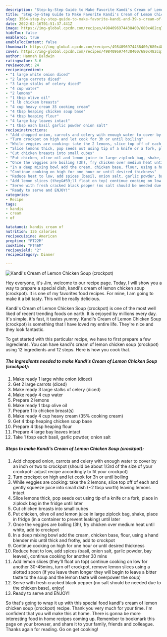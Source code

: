 ```yaml
---
description: "Step-by-Step Guide to Make Favorite Kandi's Cream of Lemon Chicken Soup (crockpot)"
title: "Step-by-Step Guide to Make Favorite Kandi's Cream of Lemon Chicken Soup (crockpot)"
slug: 3564-step-by-step-guide-to-make-favorite-kandi-and-39-s-cream-of-lemon-chicken-soup-crockpot
date: 2022-02-16T01:51:37.441Z
image: https://img-global.cpcdn.com/recipes/4984096974438400/680x482cq70/kandis-cream-of-lemon-chicken-soup-crockpot-recipe-main-photo.jpg
hideToc: false
enableToc: true
enableTocContent: false
thumbnail: https://img-global.cpcdn.com/recipes/4984096974438400/680x482cq70/kandis-cream-of-lemon-chicken-soup-crockpot-recipe-main-photo.jpg
cover: https://img-global.cpcdn.com/recipes/4984096974438400/680x482cq70/kandis-cream-of-lemon-chicken-soup-crockpot-recipe-main-photo.jpg
author: Hannah Baldwin
ratingvalue: 3.6
reviewcount: 24
recipeingredient:
- "1 large white onion diced"
- "2 large carrots diced"
- "3 large stalks of celery diced"
- "4 cup water"
- "2 lemons"
- "1 tbsp olive oil"
- "1 lb chicken breasts"
- "4 cup heavy cream 35 cooking cream"
- "4 tbsp heaping chicken soup base"
- "4 tbsp heaping flour"
- "4 large bay leaves intact"
- "1 tbsp each basil garlic powder onion salt"
recipeinstructions:
- "Add chopped onion, carrots and celery with enough water to cover by an inch or two to crockpot (should be about 1/3rd of the size of your crockpot- adjust recipe accordingly to fit your crockpot)"
- "Turn crockpot on high and let cook for 3h or until boiling"
- "While veggies are cooking: take the 2 lemons, slice top off of each and gently squeeze juice into small dish (~2 tbsp worth) leaving lemons intact"
- "Slice lemons thick, pop seeds out using tip of a knife or a fork, place in ziplock bag in the fridge until later"
- "Cut chicken breasts into small cubes"
- "Put chicken, olive oil and lemon juice in large ziplock bag, shake, place in fridge (in a container to prevent leaking) until later"
- "Once the veggies are boiling (3h), fry chicken over medium heat until white, add to crockpot"
- "In a deep mixing bowl add the cream, chicken base, flour, using a hand blender mix until thick and frothy, add to crockpot"
- "Continue cooking on high for one hour or until desired thickness"
- "Reduce heat to low, add spices (basil, onion salt, garlic powder, bay leaves), continue cooking for another 30 mins"
- "Add lemon slices (they&#39;ll float on top) continue cooking on low for another 30-45mins, turn off crockpot, remove lemon slices using a slotted spoon (if you leave them longer they will begin to leave a bitter taste to the soup and the lemon taste will overpower the soup)"
- "Serve with fresh cracked black pepper (no salt should be needed due to the chicken base), enjoy!"
- "Ready to serve and ENJOY!"
categories:
- Recipe
tags:
- kandis
- cream
- of

katakunci: kandis cream of 
nutrition: 126 calories
recipecuisine: American
preptime: "PT22M"
cooktime: "PT46M"
recipeyield: "2"
recipecategory: Dinner

---
```



![Kandi&#39;s Cream of Lemon Chicken Soup (crockpot)](https://img-global.cpcdn.com/recipes/4984096974438400/680x482cq70/kandis-cream-of-lemon-chicken-soup-crockpot-recipe-main-photo.jpg)

Hey everyone, it's Jim, welcome to our recipe page. Today, I will show you a way to prepare a special dish, kandi&#39;s cream of lemon chicken soup (crockpot). It is one of my favorites food recipes. For mine, I am going to make it a bit tasty. This will be really delicious.

Kandi&#39;s Cream of Lemon Chicken Soup (crockpot) is one of the most well liked of recent trending foods on earth. It is enjoyed by millions every day. It's simple, it's fast, it tastes yummy. Kandi&#39;s Cream of Lemon Chicken Soup (crockpot) is something that I have loved my entire life. They're nice and they look fantastic.




To get started with this particular recipe, we have to first prepare a few ingredients. You can have kandi&#39;s cream of lemon chicken soup (crockpot) using 12 ingredients and 12 steps. Here is how you cook that.

<!--inarticleads1-->

##### The ingredients needed to make Kandi&#39;s Cream of Lemon Chicken Soup (crockpot):

1. Make ready 1 large white onion (diced)
1. Get 2 large carrots (diced)
1. Make ready 3 large stalks of celery (diced)
1. Make ready 4 cup water
1. Prepare 2 lemons
1. Make ready 1 tbsp olive oil
1. Prepare 1 lb chicken breast(s)
1. Make ready 4 cup heavy cream (35% cooking cream)
1. Get 4 tbsp heaping chicken soup base
1. Prepare 4 tbsp heaping flour
1. Prepare 4 large bay leaves intact
1. Take 1 tbsp each basil, garlic powder, onion salt




<!--inarticleads2-->

##### Steps to make Kandi&#39;s Cream of Lemon Chicken Soup (crockpot):

1. Add chopped onion, carrots and celery with enough water to cover by an inch or two to crockpot (should be about 1/3rd of the size of your crockpot- adjust recipe accordingly to fit your crockpot)
1. Turn crockpot on high and let cook for 3h or until boiling
1. While veggies are cooking: take the 2 lemons, slice top off of each and gently squeeze juice into small dish (~2 tbsp worth) leaving lemons intact
1. Slice lemons thick, pop seeds out using tip of a knife or a fork, place in ziplock bag in the fridge until later
1. Cut chicken breasts into small cubes
1. Put chicken, olive oil and lemon juice in large ziplock bag, shake, place in fridge (in a container to prevent leaking) until later
1. Once the veggies are boiling (3h), fry chicken over medium heat until white, add to crockpot
1. In a deep mixing bowl add the cream, chicken base, flour, using a hand blender mix until thick and frothy, add to crockpot
1. Continue cooking on high for one hour or until desired thickness
1. Reduce heat to low, add spices (basil, onion salt, garlic powder, bay leaves), continue cooking for another 30 mins
1. Add lemon slices (they&#39;ll float on top) continue cooking on low for another 30-45mins, turn off crockpot, remove lemon slices using a slotted spoon (if you leave them longer they will begin to leave a bitter taste to the soup and the lemon taste will overpower the soup)
1. Serve with fresh cracked black pepper (no salt should be needed due to the chicken base), enjoy!
1. Ready to serve and ENJOY!



So that's going to wrap it up with this special food kandi&#39;s cream of lemon chicken soup (crockpot) recipe. Thank you very much for your time. I'm confident that you will make this at home. There is gonna be more interesting food in home recipes coming up. Remember to bookmark this page on your browser, and share it to your family, friends and colleague. Thanks again for reading. Go on get cooking!
